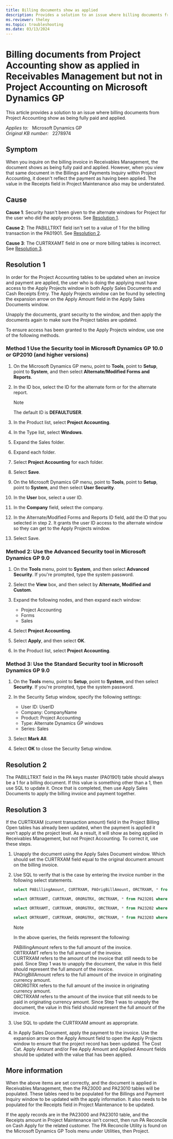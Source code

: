 ```yaml
---
title: Billing documents show as applied
description: Provides a solution to an issue where billing documents from Project Accounting show as being fully paid and applied.
ms.reviewer: theley
ms.topic: troubleshooting
ms.date: 03/13/2024
---
```

# Billing documents from Project Accounting show as applied in Receivables Management but not in Project Accounting on Microsoft Dynamics GP

This article provides a solution to an issue where billing documents from Project Accounting show as being fully paid and applied.

_Applies to:_ &nbsp; Microsoft Dynamics GP  
_Original KB number:_ &nbsp; 2278974

## Symptom

When you inquire on the billing invoice in Receivables Management, the document shows as being fully paid and applied. However, when you view that same document in the Billings and Payments Inquiry within Project Accounting, it doesn't reflect the payment as having been applied. The value in the Receipts field in Project Maintenance  also may be understated.

## Cause

**Cause 1**: Security hasn't been given to the alternate windows for Project for the user who did the apply process. See [Resolution 1](#resolution-1).

**Cause 2**: The PABILLTRXT field isn't set to a value of 1 for the billing transaction in the PA01901. See [Resolution 2](#resolution-2).

**Cause 3**: The CURTRXAMT field in one or more billing tables is incorrect. See [Resolution 3](#resolution-3).

## Resolution 1

In order for the Project Accounting tables to be updated when an invoice and payment are applied, the user who is doing the applying must have access to the Apply Projects window in both Apply Sales Documents and Cash Receipts Entry. The Apply Projects window can be found by selecting the expansion arrow on the Apply Amount field in the Apply Sales Documents window.

Unapply the documents, grant security to the window, and then apply the documents again to make sure the Project tables are updated.

To ensure access has been granted to the Apply Projects window, use one of the following methods.

### Method 1 Use the Security tool in Microsoft Dynamics GP 10.0 or GP2010 (and higher versions)

1. On the Microsoft Dynamics GP menu, point to **Tools**, point to **Setup**, point to **System**, and then select **Alternate/Modified Forms and Reports**.

2. In the ID box, select the ID for the alternate form or for the alternate report.
    > [!NOTE]
    > The default ID is **DEFAULTUSER**.

3. In the Product list, select **Project Accounting**.

4. In the Type list, select **Windows**.

5. Expand the Sales folder.

6. Expand each folder.

7. Select **Project Accounting** for each folder.

8. Select **Save**.

9. On the Microsoft Dynamics GP menu, point to **Tools**, point to **Setup**, point to **System**, and then select **User Security**.

10. In the **User** box, select a user ID.

11. In the **Company** field, select the company.

12. In the Alternate/Modified Forms and Reports ID field, add the ID that you selected in step 2. It grants the user ID access to the alternate window so they can get to the Apply Projects window.

13. Select Save.  

### Method 2: Use the Advanced Security tool in Microsoft Dynamics GP 9.0

1. On the **Tools** menu, point to **System**, and then select **Advanced Security**. If you're prompted, type the system password.

2. Select the **View** box, and then select by **Alternate, Modified and Custom**.

3. Expand the following nodes, and then expand each window:

    - Project Accounting
    - Forms
    - Sales

4. Select **Project Accounting**.

5. Select **Apply**, and then select **OK**.

6. In the Product list, select **Project Accounting**.

### Method 3: Use the Standard Security tool in Microsoft Dynamics GP 9.0

1. On the **Tools** menu, point to **Setup**, point to **System**, and then select **Security**. If you're prompted, type the system password.

2. In the Security Setup window, specify the following settings:

    - User ID: UserID
    - Company: CompanyName
    - Product: Project Accounting
    - Type: Alternate Dynamics GP windows
    - Series: Sales

3. Select **Mark All**.

4. Select **OK** to close the Security Setup window.

## Resolution 2

The PABILLTRXT field in the PA keys master (PA01901) table should always be a 1 for a billing document. If this value is something other than a 1, then use SQL to update it. Once that is completed, then use Apply Sales Documents to apply the billing invoice and payment together.

## Resolution 3

If the CURTRXAM (current transaction amount) field in the Project Billing Open tables has already been updated, when the payment is applied it won't apply at the project level. As a result, it will show as being applied in Receivables Management, but not Project Accounting. To correct it, use these steps.

1. Unapply the document using the Apply Sales Document window. Which should set the CURTRXAM field equal to the original document amount on the billing invoice.

2. Use SQL to verify that is the case by entering the invoice number in the following select statements.

    ```sql
    select PABillingAmount, CURTRXAM, PAOrigBillAmount, ORCTRXAM, * from PA23200 where PADocnumber20 = 'your billing#'
    
    select ORTRXAMT, CURTRXAM, ORORGTRX, ORCTRXAM, * from PA23201 where PADocnumber20 = 'your billing #'
    
    select ORTRXAMT, CURTRXAM, ORORGTRX, ORCTRXAM, * from PA23202 where PADocnumber20 = 'your billing #'
    
    select ORTRXAMT, CURTRXAM, ORORGTRX, ORCTRXAM, * from PA23203 where PADocnumber20 = 'your billing #'
    ```

    > [!NOTE]
    > In the above queries, the fields represent the following:
    >
    > PABillingAmount refers to the full amount of the invoice.  
    > ORTRXAMT refers to the full amount of the invoice.  
    > CURTRXAM refers to the amount of the invoice that still needs to be paid. Since Step 1 was to unapply the document, the value in this field should represent the full amount of the invoice.  
    > PAOrigBillAmount refers to the full amount of the invoice in originating currency amount.  
    > ORORGTRX refers to the full amount of the invoice in originating currency amount.  
    > ORCTRXAM refers to the amount of the invoice that still needs to be paid in originating currency amount. Since Step 1 was to unapply the document, the value in this field should represent the full amount of the invoice.

3. Use SQL to update the CURTRXAM amount as appropriate.

4. In Apply Sales Document, apply the payment to the invoice. Use the expansion arrow on the Apply Amount field to open the Apply Projects window to ensure that the project record has been updated. The Cost Cat. Apply Amount and/or Fee Apply Amount and Applied Amount fields should be updated with the value that has been applied.

## More information

When the above items are set correctly, and the document is applied in Receivables Management, then the PA23000 and PA23010 tables will be populated. These tables need to be populated for the Billings and Payment Inquiry window to be updated with the apply information. It also needs to be populated for the Receipts field in Project Maintenance to be updated.

If the apply records are in the PA23000 and PA23010 table, and the Receipts amount in Project Maintenance isn't correct, then run PA Reconcile on Cash Apply for the related customer. The PA Reconcile Utility is found on the Microsoft Dynamics GP Tools menu under Utilities, then Project.
